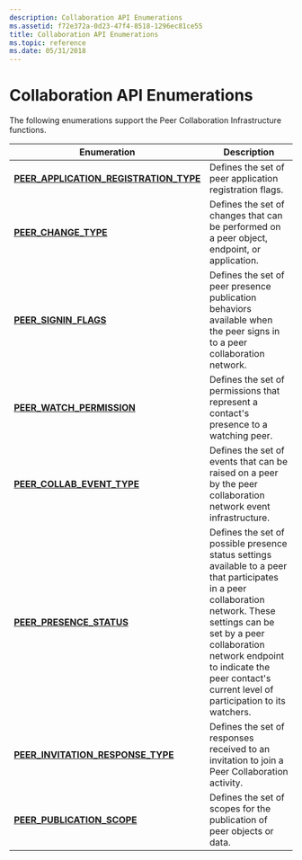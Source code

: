 ```yaml
---
description: Collaboration API Enumerations
ms.assetid: f72e372a-0d23-47f4-8518-1296ec81ce55
title: Collaboration API Enumerations
ms.topic: reference
ms.date: 05/31/2018
---
```


# Collaboration API Enumerations

The following enumerations support the Peer Collaboration Infrastructure functions.



| Enumeration                                                                         | Description                                                                                                                                                                                                                                                                   |
|-------------------------------------------------------------------------------------|-------------------------------------------------------------------------------------------------------------------------------------------------------------------------------------------------------------------------------------------------------------------------------|
| [**PEER\_APPLICATION\_REGISTRATION\_TYPE**](/windows/desktop/api/P2P/ne-p2p-peer_application_registration_type) | Defines the set of peer application registration flags.                                                                                                                                                                                                                       |
| [**PEER\_CHANGE\_TYPE**](/windows/desktop/api/P2P/ne-p2p-peer_change_type)                                      | Defines the set of changes that can be performed on a peer object, endpoint, or application.                                                                                                                                                                                  |
| [**PEER\_SIGNIN\_FLAGS**](/windows/desktop/api/P2P/ne-p2p-peer_signin_flags)                                    | Defines the set of peer presence publication behaviors available when the peer signs in to a peer collaboration network.                                                                                                                                                      |
| [**PEER\_WATCH\_PERMISSION**](/windows/desktop/api/P2P/ne-p2p-peer_watch_permission)                            | Defines the set of permissions that represent a contact's presence to a watching peer.                                                                                                                                                                                        |
| [**PEER\_COLLAB\_EVENT\_TYPE**](/windows/desktop/api/P2P/ne-p2p-peer_collab_event_type)                         | Defines the set of events that can be raised on a peer by the peer collaboration network event infrastructure.                                                                                                                                                                |
| [**PEER\_PRESENCE\_STATUS**](/windows/desktop/api/P2P/ne-p2p-peer_presence_status)                              | Defines the set of possible presence status settings available to a peer that participates in a peer collaboration network. These settings can be set by a peer collaboration network endpoint to indicate the peer contact's current level of participation to its watchers. |
| [**PEER\_INVITATION\_RESPONSE\_TYPE**](/windows/desktop/api/P2P/ne-p2p-peer_invitation_response_type)           | Defines the set of responses received to an invitation to join a Peer Collaboration activity.                                                                                                                                                                                 |
| [**PEER\_PUBLICATION\_SCOPE**](/windows/desktop/api/P2P/ne-p2p-peer_publication_scope)                          | Defines the set of scopes for the publication of peer objects or data.                                                                                                                                                                                                        |



 

 

 



